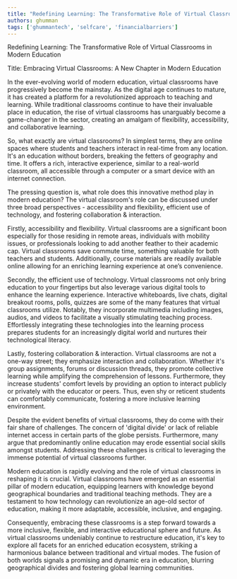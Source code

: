 ```yaml
---
title: "Redefining Learning: The Transformative Role of Virtual Classrooms in Modern Education"  # Wrap the title in double quotes
authors: ghumman
tags: ['ghummantech', 'selfcare', 'financialbarriers']
---
```


Redefining Learning: The Transformative Role of Virtual Classrooms in Modern Education
<!-- truncate -->

Title: Embracing Virtual Classrooms: A New Chapter in Modern Education

In the ever-evolving world of modern education, virtual classrooms have progressively become the mainstay. As the digital age continues to mature, it has created a platform for a revolutionized approach to teaching and learning. While traditional classrooms continue to have their invaluable place in education, the rise of virtual classrooms has unarguably become a game-changer in the sector, creating an amalgam of flexibility, accessibility, and collaborative learning.

So, what exactly are virtual classrooms? In simplest terms, they are online spaces where students and teachers interact in real-time from any location. It's an education without borders, breaking the fetters of geography and time. It offers a rich, interactive experience, similar to a real-world classroom, all accessible through a computer or a smart device with an internet connection.

The pressing question is, what role does this innovative method play in modern education? The virtual classroom's role can be discussed under three broad perspectives - accessibility and flexibility, efficient use of technology, and fostering collaboration & interaction.

Firstly, accessibility and flexibility. Virtual classrooms are a significant boon especially for those residing in remote areas, individuals with mobility issues, or professionals looking to add another feather to their academic cap. Virtual classrooms save commute time, something valuable for both teachers and students. Additionally, course materials are readily available online allowing for an enriching learning experience at one’s convenience.

Secondly, the efficient use of technology. Virtual classrooms not only bring education to your fingertips but also leverage various digital tools to enhance the learning experience. Interactive whiteboards, live chats, digital breakout rooms, polls, quizzes are some of the many features that virtual classrooms utilize. Notably, they incorporate multimedia including images, audios, and videos to facilitate a visually stimulating teaching process. Effortlessly integrating these technologies into the learning process prepares students for an increasingly digital world and nurtures their technological literacy.

Lastly, fostering collaboration & interaction. Virtual classrooms are not a one-way street; they emphasize interaction and collaboration. Whether it's group assignments, forums or discussion threads, they promote collective learning while amplifying the comprehension of lessons. Furthermore, they increase students' comfort levels by providing an option to interact publicly or privately with the educator or peers. Thus, even shy or reticent students can comfortably communicate, fostering a more inclusive learning environment.

Despite the evident benefits of virtual classrooms, they do come with their fair share of challenges. The concern of 'digital divide' or lack of reliable internet access in certain parts of the globe persists. Furthermore, many argue that predominantly online education may erode essential social skills amongst students. Addressing these challenges is critical to leveraging the immense potential of virtual classrooms further. 

Modern education is rapidly evolving and the role of virtual classrooms in reshaping it is crucial. Virtual classrooms have emerged as an essential pillar of modern education, equipping learners with knowledge beyond geographical boundaries and traditional teaching methods. They are a testament to how technology can revolutionize an age-old sector of education, making it more adaptable, accessible, inclusive, and engaging.

Consequently, embracing these classrooms is a step forward towards a more inclusive, flexible, and interactive educational sphere and future. As virtual classrooms undeniably continue to restructure education, it's key to explore all facets for an enriched education ecosystem, striking a harmonious balance between traditional and virtual modes. The fusion of both worlds signals a promising and dynamic era in education, blurring geographical divides and fostering global learning communities.
